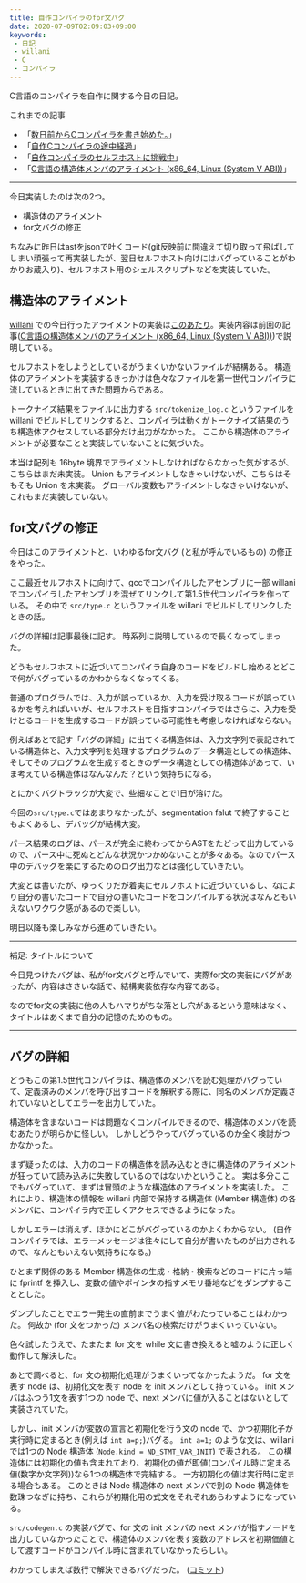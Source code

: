 ```yaml
---
title: 自作コンパイラのfor文バグ
date: 2020-07-09T02:09:03+09:00
keywords:
 - 日記
 - willani
 - C
 - コンパイラ
---
```


C言語のコンパイラを自作に関する今日の日記。

これまでの記事

- 「[数日前からCコンパイラを書き始めた。](/posts/willani-start/)」
- 「[自作Cコンパイラの途中経過](/posts/willani-compliperbook-finished/)」
- 「[自作コンパイラのセルフホストに挑戦中](/posts/try-selfhost)」
- 「[C言語の構造体メンバのアライメント (x86_64, Linux (System V ABI))](posts/willani-struct-alignment)」

---

今日実装したのは次の2つ。

- 構造体のアライメント
- for文バグの修正

ちなみに昨日はastをjsonで吐くコード(git反映前に間違えて切り取って飛ばしてしまい頑張って再実装したが、翌日セルフホスト向けにはバグっていることがわかりお蔵入り)、セルフホスト用のシェルスクリプトなどを実装していた。

## 構造体のアライメント

[willani](https://github.com/basd4g/willani) での今日行ったアライメントの実装は[このあたり](https://github.com/basd4g/willani/commit/ae1d68f94211c6c510ea2247abcde7386ffd25c8)。実装内容は前回の記事([C言語の構造体メンバのアライメント (x86_64, Linux (System V ABI))](posts/willani-struct-alignment))で説明している。

セルフホストをしようとしているがうまくいかないファイルが結構ある。
構造体のアライメントを実装するきっかけは色々なファイルを第一世代コンパイラに流しているときに出てきた問題からである。

トークナイズ結果をファイルに出力する `src/tokenize_log.c` というファイルを willani でビルドしてリンクすると、コンパイラは動くがトークナイズ結果のうち構造体アクセスしている部分だけ出力がなかった。
ここから構造体のアライメントが必要なことと実装していないことに気づいた。

本当は配列も 16byte 境界でアライメントしなければならなかった気がするが、こちらはまだ未実装。
Union もアライメントしなきゃいけないが、こちらはそもそも Union を未実装。
グローバル変数もアライメントしなきゃいけないが、これもまだ実装していない。

## for文バグの修正

今日はこのアライメントと、いわゆるfor文バグ (と私が呼んでいるもの) の修正をやった。

ここ最近セルフホストに向けて、gccでコンパイルしたアセンブリに一部 willani でコンパイラしたアセンブリを混ぜてリンクして第1.5世代コンパイラを作っている。
その中で `src/type.c` というファイルを willani でビルドしてリンクしたときの話。

バグの詳細は記事最後に記す。
時系列に説明しているので長くなってしまった。

どうもセルフホストに近づいてコンパイラ自身のコードをビルドし始めるとどこで何がバグっているのかわからなくなってくる。

普通のプログラムでは、入力が誤っているか、入力を受け取るコードが誤っているかを考えればいいが、セルフホストを目指すコンパイラではさらに、入力を受けとるコードを生成するコードが誤っている可能性も考慮しなければならない。

例えばあとで記す「バグの詳細」に出てくる構造体は、入力文字列で表記されている構造体と、入力文字列を処理するプログラムのデータ構造としての構造体、そしてそのプログラムを生成するときのデータ構造としての構造体があって、いま考えている構造体はなんなんだ？という気持ちになる。

とにかくバグトラックが大変で、些細なことで1日が溶けた。

今回の`src/type.c`ではあまりなかったが、segmentation falut で終了することもよくあるし、デバッグが結構大変。

パース結果のログは、パースが完全に終わってからASTをたどって出力しているので、パース中に死ぬとどんな状況かつかめないことが多々ある。なのでパース中のデバッグを楽にするためのログ出力などは強化していきたい。

大変とは書いたが、ゆっくりだが着実にセルフホストに近づいているし、なにより自分の書いたコードで自分の書いたコードをコンパイルする状況はなんともいえないワクワク感があるので楽しい。

明日以降も楽しみながら進めていきたい。

---

補足: タイトルについて

今日見つけたバグは、私がfor文バグと呼んでいて、実際for文の実装にバグがあったが、内容はささいな話で、結構実装依存な内容である。

なのでfor文の実装に他の人もハマりがちな落とし穴があるという意味はなく、タイトルはあくまで自分の記憶のためのもの。

---

## バグの詳細

どうもこの第1.5世代コンパイラは、構造体のメンバを読む処理がバグっていて、定義済みのメンバを呼び出すコードを解釈する際に、同名のメンバが定義されていないとしてエラーを出力していた。

構造体を含まないコードは問題なくコンパイルできるので、構造体のメンバを読むあたりが明らかに怪しい。
しかしどうやってバグっているのか全く検討がつかなかった。

まず疑ったのは、入力のコードの構造体を読み込むときに構造体のアライメントが狂っていて読み込みに失敗しているのではないかということ。
実は多分ここでもバグっていて、まずは冒頭のような構造体のアライメントを実装した。
これにより、構造体の情報を willani 内部で保持する構造体 (Member 構造体) の各メンバに、コンパイラ内で正しくアクセスできるようになった。

しかしエラーは消えず、ほかにどこがバグっているのかよくわからない。
(自作コンパイラでは、エラーメッセージは往々にして自分が書いたものが出力されるので、なんともいえない気持ちになる。)

ひとまず関係のある Member 構造体の生成・格納・検索などのコードに片っ端に fprintf を挿入し、変数の値やポインタの指すメモリ番地などをダンプすることとした。

ダンプしたことでエラー発生の直前までうまく値がわたっていることはわかった。
何故か (for 文をつかった) メンバ名の検索だけがうまくいっていない。

色々試したうえで、たまたま for 文を while 文に書き換えると嘘のように正しく動作して解決した。

あとで調べると、for 文の初期化処理がうまくいってなかったようだ。
for 文を表す node は、初期化文を表す node を init メンバとして持っている。
init メンバはふつう1文を表す1つの node で、next メンバに値が入ることはないとして実装されていた。

しかし、init メンバが変数の宣言と初期化を行う文の node で、かつ初期化子が実行時に定まるとき(例えば `int a=p;`)バグる。
`int a=1;` のような文は、willani では1つの Node 構造体 (`Node.kind = ND_STMT_VAR_INIT`) で表される。
この構造体には初期化の値も含まれており、初期化の値が即値(コンパイル時に定まる値(数字か文字列))なら1つの構造体で完結する。
一方初期化の値は実行時に定まる場合もある。
このときは Node 構造体の next メンバで別の Node 構造体を数珠つなぎに持ち、これらが初期化用の式文をそれぞれあらわすようになっている。

`src/codegen.c` の実装バグで、for 文の init メンバの next メンバが指すノードを出力していなかったことで、構造体のメンバを表す変数のアドレスを初期価値として渡すコードがコンパイル時に含まれていなかったらしい。

わかってしまえば数行で解決できるバグだった。
([コミット](https://github.com/basd4g/willani/commit/7af9e76cadd338e85e41974e257e498819a59756))
